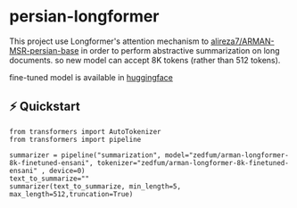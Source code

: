# persian-longformer
This project use Longformer's attention mechanism to [alireza7/ARMAN-MSR-persian-base](https://huggingface.co/alireza7/ARMAN-MSR-persian-base) in order to perform abstractive summarization on long documents. so new model can accept 8K tokens (rather than 512 tokens).


fine-tuned model is available in [huggingface](https://huggingface.co/zedfum/arman-longformer-8k-finetuned-ensani)



## ⚡️ Quickstart
```
from transformers import AutoTokenizer
from transformers import pipeline

summarizer = pipeline("summarization", model="zedfum/arman-longformer-8k-finetuned-ensani", tokenizer="zedfum/arman-longformer-8k-finetuned-ensani" , device=0)
text_to_summarize=""
summarizer(text_to_summarize, min_length=5, max_length=512,truncation=True)
```

